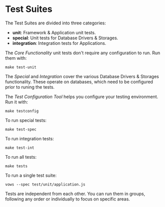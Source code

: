 
# Test Suites

The Test Suites are divided into three categories:

- **unit**: Framework & Application unit tests.
- **special**: Unit tests for Database Drivers & Storages.
- **integration**: Integration tests for Applications.

The _Core Functionality_ unit tests don't require any configuration to run. Run them with:

    make test-unit

The _Special_ and _Integration_ cover the various Database Drivers & Storages functionality. These
operate on databases, which need to be configured prior to runing the tests.

The _Test Configuration Tool_ helps you configure your testing environment. Run it with:

    make testconfig

To run special tests:

    make test-spec

To run integration tests:

    make test-int
    
To run all tests:
    
    make tests
    
To run a single test suite:

    vows --spec test/unit/application.js
    
Tests are independent from each other. You can run them in groups, following any order
or individually to focus on specific areas.